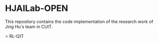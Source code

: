 # HJAILab-OPEN
This repository contains the code implementation of the research work of Jing Hu's team in CUIT.

:star: RL-I2IT
